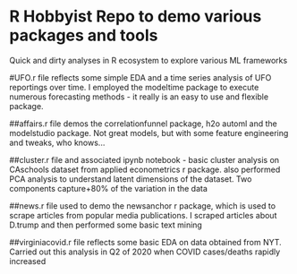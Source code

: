 # R Hobbyist Repo to demo various packages and tools
Quick and dirty analyses in R ecosystem to explore various ML frameworks

#UFO.r file reflects some simple EDA and a time series analysis of UFO reportings over time. I employed the modeltime package to execute numerous forecasting methods - it really is an easy to use and flexible package.

##affairs.r file demos the correlationfunnel package, h2o automl and the modelstudio package. Not great models, but with some feature engineering and tweaks, who knows...

##cluster.r file and associated ipynb notebook - basic cluster analysis on CAschools dataset from applied econometrics r package. also performed PCA analysis to understand latent dimensions of the dataset. Two components capture+80% of the variation in the data

##news.r file used to demo the newsanchor r package, which is used to scrape articles from popular media publications. I scraped  articles about D.trump and then performed some basic text mining

##virginiacovid.r file reflects some basic EDA on data obtained from NYT. Carried out this analysis in Q2 of 2020 when COVID cases/deaths rapidly increased


